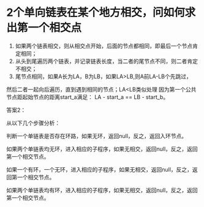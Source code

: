 # 2个单向链表在某个地方相交，问如何求出第一个相交点



1. 如果两个链表相交，则从相交点开始，后面的节点都相同，即最后一个节点肯定相同；
2. 从头到尾遍历两个链表，并记录链表长度，当二者的尾节点不同，则二者肯定不相交；
3. 尾节点相同，如果A长为LA，B为LB，如果LA&gt;LB,则A前LA-LB个先跳过，

然后二者一起向后遍历，直到遇到相同的节点；LA&lt;LB类似处理 因为第一个公共节点距起始节点的距离start\_a满足： LA - start\_a == LB - start\_b。

答案2：

从以下几个步骤分析：

判断一个单链表是否存在环路，如果无环，返回null，反之，返回入环节点。 

如果两个单链表均无环，进入相应的子程序，如果无相交，返回null，反之，返回第一个相交节点。 

如果一个有环，一个无环，进入相应的子程序，如果无相交，返回null，反之，返回第一个相交节点。 

如果两个单链表均有环，进入相应的子程序，如果无相交，返回null，反之，返回第一个相交节点。



